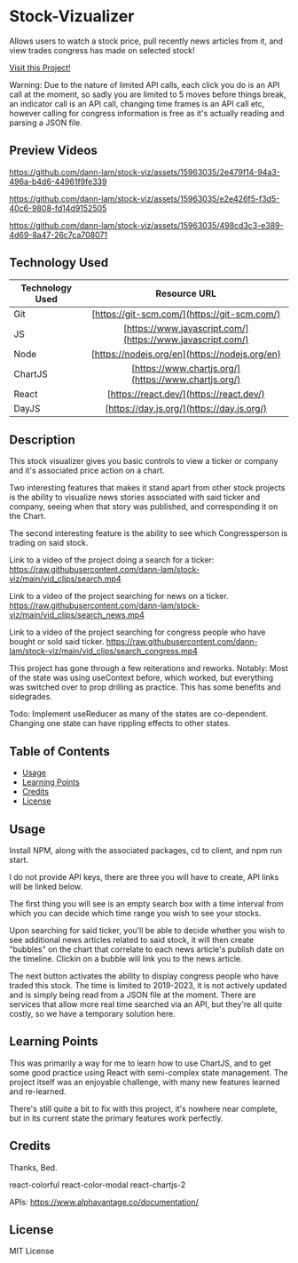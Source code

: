 # Stock-Vizualizer
Allows users to watch a stock price, pull recently news articles from it, and view trades congress has made on selected stock!

[Visit this Project!](https://dann-lam.github.io/stock-viz/) 

Warning: Due to the nature of limited API calls, each click you do is an API call at the moment, so sadly you are limited to 5 moves before things break, an indicator call is an API call, changing time frames is an API call etc, however calling for congress information is free as it's actually reading and parsing a JSON file.

## Preview Videos
https://github.com/dann-lam/stock-viz/assets/15963035/2e479f14-94a3-496a-b4d6-44961f9fe339


https://github.com/dann-lam/stock-viz/assets/15963035/e2e426f5-f3d5-40c6-9808-fd14d9152505



https://github.com/dann-lam/stock-viz/assets/15963035/498cd3c3-e389-4d69-8a47-26c7ca708071

## Technology Used

| Technology Used |                        Resource URL                        |
| --------------- | :--------------------------------------------------------: |
| Git             |        [https://git-scm.com/](https://git-scm.com/)        |
| JS              | [https://www.javascript.com/](https://www.javascript.com/) |
| Node            |       [https://nodejs.org/en](https://nodejs.org/en)       |
| ChartJS         |    [https://www.chartjs.org/](https://www.chartjs.org/)    |
| React           |          [https://react.dev/](https://react.dev/)          |
| DayJS           |         [https://day.js.org/](https://day.js.org/)         |

## Description

This stock visualizer gives you basic controls to view a ticker or company and it's associated price action on a chart.

Two interesting features that makes it stand apart from other stock projects is the ability to visualize news stories associated with said ticker and company, seeing when that story was published, and corresponding it on the Chart.

The second interesting feature is the ability to see which Congressperson is trading on said stock.

Link to a video of the project doing a search for a ticker:
https://raw.githubusercontent.com/dann-lam/stock-viz/main/vid_clips/search.mp4

Link to a video of the project searching for news on a ticker.
https://raw.githubusercontent.com/dann-lam/stock-viz/main/vid_clips/search_news.mp4

Link to a video of the project searching for congress people who have bought or sold said ticker.
https://raw.githubusercontent.com/dann-lam/stock-viz/main/vid_clips/search_congress.mp4

This project has gone through a few reiterations and reworks.
Notably: Most of the state was using useContext before, which worked, but everything was switched over to prop drilling as practice. This has some benefits and sidegrades.

Todo: Implement useReducer as many of the states are co-dependent. Changing one state can have rippling effects to other states.

## Table of Contents

- [Usage](#usage)
- [Learning Points](#learning-points)
- [Credits](#credits)
- [License](#license)

## Usage

Install NPM, along with the associated packages, cd to client, and npm run start.

I do not provide API keys, there are three you will have to create, API links will be linked below.

The first thing you will see is an empty search box with a time interval from which you can decide which time range you wish to see your stocks.

Upon searching for said ticker, you'll be able to decide whether you wish to see additional news articles related to said stock, it will then create "bubbles" on the chart that correlate to each news article's publish date on the timeline.
Clickin on a bubble will link you to the news article.

The next button activates the ability to display congress people who have traded this stock.
The time is limited to 2019-2023, it is not actively updated and is simply being read from a JSON file at the moment.
There are services that allow more real time searched via an API, but they're all quite costly, so we have a temporary solution here.

## Learning Points

This was primarily a way for me to learn how to use ChartJS, and to get some good practice using React with semi-complex state management. The project itself was an enjoyable challenge, with many new features learned and re-learned.

There's still quite a bit to fix with this project, it's nowhere near complete, but in its current state the primary features work perfectly.

## Credits

Thanks, Bed.

react-colorful
react-color-modal
react-chartjs-2

APIs:
https://www.alphavantage.co/documentation/

## License

MIT License
